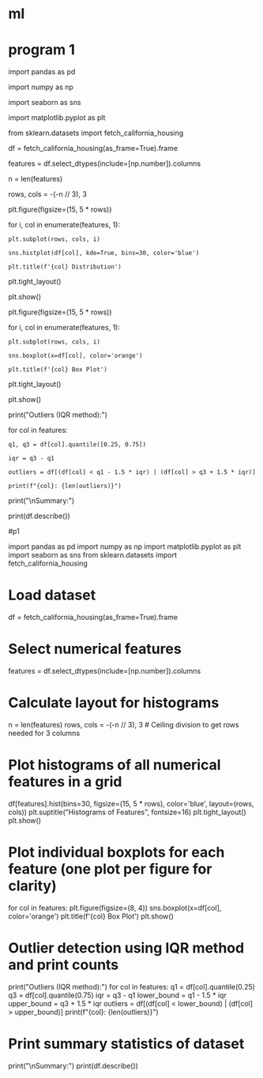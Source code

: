 # ml

# program 1

import pandas as pd

import numpy as np

import seaborn as sns

import matplotlib.pyplot as plt

from sklearn.datasets import fetch_california_housing

df = fetch_california_housing(as_frame=True).frame

features = df.select_dtypes(include=[np.number]).columns

n = len(features)

rows, cols = -(-n // 3), 3

plt.figure(figsize=(15, 5 * rows))

for i, col in enumerate(features, 1):
    
    plt.subplot(rows, cols, i)
    
    sns.histplot(df[col], kde=True, bins=30, color='blue')
    
    plt.title(f'{col} Distribution')

plt.tight_layout()

plt.show()

plt.figure(figsize=(15, 5 * rows))

for i, col in enumerate(features, 1):
    
    plt.subplot(rows, cols, i)
    
    sns.boxplot(x=df[col], color='orange')
    
    plt.title(f'{col} Box Plot')

plt.tight_layout()

plt.show()

print("Outliers (IQR method):")

for col in features:
    
    q1, q3 = df[col].quantile([0.25, 0.75])
    
    iqr = q3 - q1
    
    outliers = df[(df[col] < q1 - 1.5 * iqr) | (df[col] > q3 + 1.5 * iqr)]
    
    print(f"{col}: {len(outliers)}")

print("\nSummary:")

print(df.describe())







#p1


import pandas as pd
import numpy as np
import matplotlib.pyplot as plt
import seaborn as sns
from sklearn.datasets import fetch_california_housing

# Load dataset
df = fetch_california_housing(as_frame=True).frame

# Select numerical features
features = df.select_dtypes(include=[np.number]).columns

# Calculate layout for histograms
n = len(features)
rows, cols = -(-n // 3), 3  # Ceiling division to get rows needed for 3 columns

# Plot histograms of all numerical features in a grid
df[features].hist(bins=30, figsize=(15, 5 * rows), color='blue', layout=(rows, cols))
plt.suptitle("Histograms of Features", fontsize=16)
plt.tight_layout()
plt.show()

# Plot individual boxplots for each feature (one plot per figure for clarity)
for col in features:
    plt.figure(figsize=(8, 4))
    sns.boxplot(x=df[col], color='orange')
    plt.title(f'{col} Box Plot')
    plt.show()

# Outlier detection using IQR method and print counts
print("Outliers (IQR method):")
for col in features:
    q1 = df[col].quantile(0.25)
    q3 = df[col].quantile(0.75)
    iqr = q3 - q1
    lower_bound = q1 - 1.5 * iqr
    upper_bound = q3 + 1.5 * iqr
    outliers = df[(df[col] < lower_bound) | (df[col] > upper_bound)]
    print(f"{col}: {len(outliers)}")

# Print summary statistics of dataset
print("\nSummary:")
print(df.describe())

